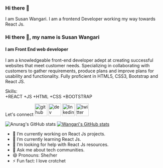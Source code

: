 ### Hi there 👋
I am Susan Wangari. I am a frontend Developer working my way towards React Js.
### Hi there 👋, my name is Susan Wangari
#### I am Front End web developer
I am a knowledgeable front-end developer adept at creating successful websites that meet customer needs. Specializing in collaborating with customers to gather requirements, produce plans and improve plans for usability and functionality. Fully proficient in HTML5, CSS3, Bootstrap and React JS.

Skills:  
+REACT 
+JS 
+HTML 
+CSS 
+BOOTSTRAP

Let's connect
[<img src='https://cdn.jsdelivr.net/npm/simple-icons@3.0.1/icons/github.svg' alt='github' height='40'>](https://github.com/Susan-Wangari)  [<img src='https://cdn.jsdelivr.net/npm/simple-icons@3.0.1/icons/hashnode.svg' alt='dev' height='40'>](https://hashnode.com/@Codergirl)  [<img src='https://cdn.jsdelivr.net/npm/simple-icons@3.0.1/icons/linkedin.svg' alt='linkedin' height='40'>](https://www.linkedin.com/in/https://www.linkedin.com/in/susan-wangari//)  [<img src='https://cdn.jsdelivr.net/npm/simple-icons@3.0.1/icons/twitter.svg' alt='twitter' height='40'>](https://twitter.com/@coder_muchacha)  

![Anurag's GitHub stats](https://github-readme-stats.vercel.app/api?username=Susan-Wangari&show_icons=true&theme=radical)
[![Wangari's GitHub stats](https://github-readme-stats.vercel.app/api?username=Susan-Wangari)](https://github.com/anuraghazra/github-readme-stats&theme=radical)

- 🔭 I’m currently working on React Js projects.
- 🌱 I’m currently learning React Js.
- 🤔 I’m looking for help with React Js resources.
- 💬 Ask me about tech communities.
- 😄 Pronouns: She/her
- ⚡ Fun fact: I love crotchet 

